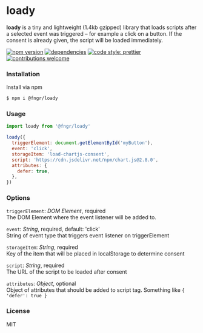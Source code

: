 # loady

**loady** is a tiny and lightweight (1.4kb gzipped) library that loads scripts after a selected event
was triggered – for example a click on a button. If the consent is already given, the script will be loaded immediately.

[![npm version](https://badge.fury.io/js/%40fngr%2Floady.svg)](https://badge.fury.io/js/%40fngr%2Floady)
[![dependencies](https://david-dm.org/fngr2911/loady.svg)](https://david-dm.org/fngr2911/loady)
[![code style: prettier](https://img.shields.io/badge/code_style-prettier-ff69b4.svg?style=flat-square)](https://github.com/prettier/prettier)
[![contributions welcome](https://img.shields.io/badge/contributions-welcome-brightgreen.svg?style=flat-square)](https://github.com/fngr2911/loady/issues)

### Installation

Install via npm

```bash
$ npm i @fngr/loady
```

### Usage

```javascript
import loady from '@fngr/loady'

loady({
  triggerElement: document.getElementById('myButton'),
  event: 'click',
  storageItem: 'load-chartjs-consent',
  script: 'https://cdn.jsdelivr.net/npm/chart.js@2.8.0',
  attributes: {
    defer: true,
  },
})
```

### Options

`triggerElement`: _DOM Element_, required  
The DOM Element where the event listener will be added to.

`event`: _String_, required, default: 'click'  
String of event type that triggers event listener on triggerElement

`storageItem`: _String_, required  
Key of the item that will be placed in localStorage to determine consent

`script`: _String_, required  
The URL of the script to be loaded after consent

`attributes`: _Object_, optional  
Object of attributes that should be added to script tag. Something like `{ 'defer': true }`

### License

MIT
